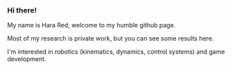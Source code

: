 ### Hi there!
My name is Hara Red, welcome to my humble github page.

Most of my research is private work, but you can see some results here.

I'm interested in robotics (kinematics, dynamics, control systems) and game development.

